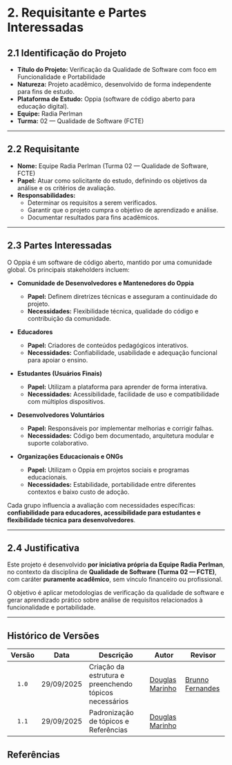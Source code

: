 # 2. Requisitante e Partes Interessadas

## 2.1 Identificação do Projeto  
- **Título do Projeto:** Verificação da Qualidade de Software com foco em Funcionalidade e Portabilidade  
- **Natureza:** Projeto acadêmico, desenvolvido de forma independente para fins de estudo.  
- **Plataforma de Estudo:** Oppia (software de código aberto para educação digital).  
- **Equipe:** Radia Perlman  
- **Turma:** 02 — Qualidade de Software (FCTE)  

---

## 2.2 Requisitante  
- **Nome:** Equipe Radia Perlman (Turma 02 — Qualidade de Software, FCTE)  
- **Papel:** Atuar como solicitante do estudo, definindo os objetivos da análise e os critérios de avaliação.  
- **Responsabilidades:**  
  - Determinar os requisitos a serem verificados.  
  - Garantir que o projeto cumpra o objetivo de aprendizado e análise.  
  - Documentar resultados para fins acadêmicos.  

---     

## 2.3 Partes Interessadas  

O Oppia é um software de código aberto, mantido por uma comunidade global. Os principais stakeholders incluem:  

- **Comunidade de Desenvolvedores e Mantenedores do Oppia**  
  - **Papel:** Definem diretrizes técnicas e asseguram a continuidade do projeto.  
  - **Necessidades:** Flexibilidade técnica, qualidade do código e contribuição da comunidade.  

- **Educadores**  
  - **Papel:** Criadores de conteúdos pedagógicos interativos.  
  - **Necessidades:** Confiabilidade, usabilidade e adequação funcional para apoiar o ensino.  

- **Estudantes (Usuários Finais)**  
  - **Papel:** Utilizam a plataforma para aprender de forma interativa.  
  - **Necessidades:** Acessibilidade, facilidade de uso e compatibilidade com múltiplos dispositivos.  

- **Desenvolvedores Voluntários**  
  - **Papel:** Responsáveis por implementar melhorias e corrigir falhas.  
  - **Necessidades:** Código bem documentado, arquitetura modular e suporte colaborativo.  

- **Organizações Educacionais e ONGs**  
  - **Papel:** Utilizam o Oppia em projetos sociais e programas educacionais.  
  - **Necessidades:** Estabilidade, portabilidade entre diferentes contextos e baixo custo de adoção.  

Cada grupo influencia a avaliação com necessidades específicas: **confiabilidade para educadores, acessibilidade para estudantes e flexibilidade técnica para desenvolvedores**.  

---

## 2.4 Justificativa  
Este projeto é desenvolvido **por iniciativa própria da Equipe Radia Perlman**, no contexto da disciplina de **Qualidade de Software (Turma 02 — FCTE)**, com caráter **puramente acadêmico**, sem vínculo financeiro ou profissional.  

O objetivo é aplicar metodologias de verificação da qualidade de software e gerar aprendizado prático sobre análise de requisitos relacionados à funcionalidade e portabilidade.  

---


## Histórico de Versões

| Versão | Data       | Descrição                                           | Autor                                           | Revisor |
| :----: | ---------- | --------------------------------------------------- | ----------------------------------------------- | ------- |
|  `1.0` | 29/09/2025 | Criação da estrutura e preenchendo tópicos necessários         | [Douglas Marinho](https://github.com/M4RINH0) |     [Brunno Fernandes](https://github.com/brunnoff)      |
|  `1.1` | 29/09/2025 | Padronização de tópicos e Referências          | [Douglas Marinho](https://github.com/M4RINH0) |     |

## Referências  
[^1]: ISO/IEC 25010:2011 — Systems and Software Engineering — Systems and Software Quality Requirements and Evaluation (SQuaRE).  
[^2]: Oppia Foundation. (2025). Disponível em: [https://www.oppia.org](https://www.oppia.org)  
[^3]: Material de apoio da disciplina de Qualidade de Software — FCTE.  

